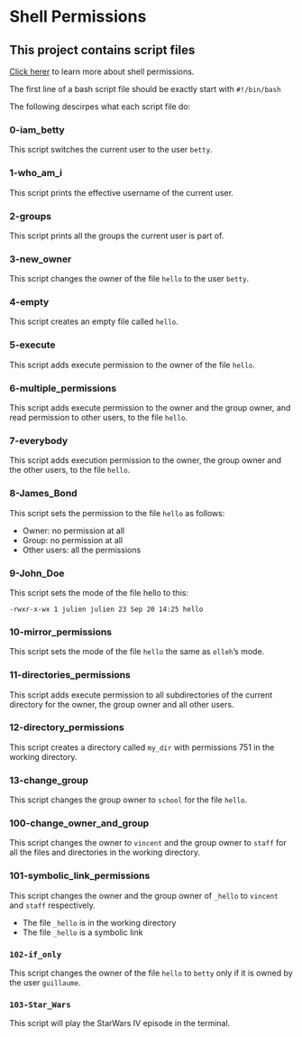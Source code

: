 # Shell Permissions

## This project contains script files

[Click herer](http://linuxcommand.org/lc3_lts0090.php) to learn more about shell permissions.

The first line of a bash script file should be exactly start with `#!/bin/bash`

The following descirpes what each script file do:

### 0-iam_betty

This script  switches the current user to the user `betty`.

### 1-who_am_i

This script prints the effective username of the current user.

### 2-groups

This script prints all the groups the current user is part of.

### 3-new_owner

This script changes the owner of the file `hello` to the user `betty`.

### 4-empty

This script creates an empty file called `hello`.

### 5-execute

This script adds execute permission to the owner of the file `hello`.

### 6-multiple_permissions

This script adds execute permission to the owner and the group owner, and read permission to other users, to the file `hello`.

### 7-everybody

This script adds execution permission to the owner, the group owner and the other users, to the file `hello`.

### 8-James_Bond

This script sets the permission to the file `hello` as follows:

- Owner: no permission at all
- Group: no permission at all
- Other users: all the permissions

### 9-John_Doe

This script sets the mode of the file hello to this:

```
-rwxr-x-wx 1 julien julien 23 Sep 20 14:25 hello
```

### 10-mirror_permissions

This script sets the mode of the file `hello` the same as `olleh`’s mode.

### 11-directories_permissions

This script adds execute permission to all subdirectories of the current directory for the owner, the group owner and all other users.

### 12-directory_permissions

This script creates a directory called `my_dir` with permissions 751 in the working directory.

### 13-change_group

This script changes the group owner to `school` for the file `hello`.

### 100-change_owner_and_group

This script changes the owner to `vincent` and the group owner to `staff` for all the files and directories in the working directory.

### 101-symbolic_link_permissions

This script changes the owner and the group owner of `_hello` to `vincent` and `staff` respectively.

- The file `_hello` is in the working directory
- The file `_hello` is a symbolic link

### `102-if_only`

This script changes the owner of the file `hello` to `betty` only if it is owned by the user `guillaume`.

### `103-Star_Wars`

This script will play the StarWars IV episode in the terminal.
